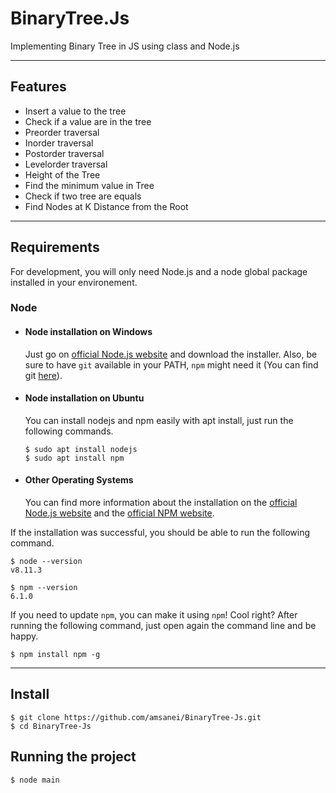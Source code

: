 # BinaryTree.Js
 Implementing Binary Tree in JS using class and Node.js
 
---
## Features
* Insert a value to the tree
* Check if a value are in the tree
* Preorder traversal
* Inorder traversal
* Postorder traversal
* Levelorder traversal
* Height of the Tree
* Find the minimum value in Tree
* Check if two tree are equals
* Find Nodes at K Distance from the Root
---
## Requirements

For development, you will only need Node.js and a node global package installed in your environement.

### Node
- #### Node installation on Windows

  Just go on [official Node.js website](https://nodejs.org/) and download the installer.
Also, be sure to have `git` available in your PATH, `npm` might need it (You can find git [here](https://git-scm.com/)).

- #### Node installation on Ubuntu

  You can install nodejs and npm easily with apt install, just run the following commands.

      $ sudo apt install nodejs
      $ sudo apt install npm

- #### Other Operating Systems
  You can find more information about the installation on the [official Node.js website](https://nodejs.org/) and the [official NPM website](https://npmjs.org/).

If the installation was successful, you should be able to run the following command.

    $ node --version
    v8.11.3

    $ npm --version
    6.1.0

If you need to update `npm`, you can make it using `npm`! Cool right? After running the following command, just open again the command line and be happy.

    $ npm install npm -g

---

## Install

    $ git clone https://github.com/amsanei/BinaryTree-Js.git
    $ cd BinaryTree-Js

## Running the project

    $ node main
